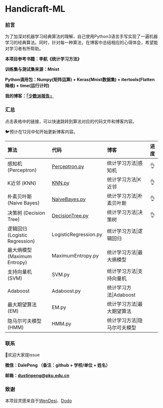 # Handicraft-ML
### 前言

为了加深对机器学习经典算法的理解，自己使用Python3语言手写实现了一遍机器学习的经典算法。同时，针对每一种算法，在博客中总结相应的心得体会，希望能对学习者有所帮助。

**本项目参考书籍：李航《统计学习方法》**

**训练集与测试集来源：Mnist**

**Python调用包：Numpy(矩阵运算) + Keras(Mnist数据集) + itertools(Flatten降维) + time(运行计时)**

**我的博客：[「少数派报告」](http://www.timegarage.works)**



### 汇总

点击表格中的链接，可以快速跳转到算法对应的代码文件和博客内容。

🐦预计在12月中旬开始更新博客内容。

| 算法                           | 代码                                        | 博客                         | 进度 |
| :----------------------------- | :------------------------------------------ | :--------------------------- | :--: |
| 感知机 (Perceptron)            | [Perceptron.py](./Perceptron/Perceptron.py) | 统计学习方法\|感知机         |  👌   |
| K近邻 (KNN)                    | [KNN.py](./KNN/KNN.py)                      | 统计学习方法\|K近邻          |  👌   |
| 朴素贝叶斯 (Naive Bayes)       | [NaiveBayes.py](./NaiveBayes/NaiveBayes.py) | 统计学习方法\|朴素贝叶斯     |  👌   |
| 决策树 (Decision Tree)         | [DecisionTree.py](./DecisionTree/DecisionTree.py) | 统计学习方法\|决策树         | 👌 |
| 逻辑回归 (Logistic Regression) | LogisticRegression.py                       | 统计学习方法\|逻辑回归       |      |
| 最大熵模型 (Maximum Entropy) | MaximumEntropy.py                      | 统计学习方法\|最大熵模型    |      |
| 支持向量机 (SVM)               | SVM.py                                      | 统计学习方法\|支持向量机     |      |
| Adaboost                       | Adaboost.py                                 | 统计学习方法\|Adaboost       |      |
| 最大期望算法 (EM)              | EM.py                                       | 统计学习方法\|最大期望算法   |      |
| 隐马尔可夫模型 (HMM)           | HMM.py                                      | 统计学习方法\|隐马尔可夫模型 |      |



### 联系

👏欢迎大家提issue

**微信：DalePeng （备注：github + 学校/单位 + 姓名）**

**邮箱：dustinpeng@pku.edu.cn**



### 致谢

本项目灵感来自于[WenDesi](https://github.com/WenDesi)、[Dodo](https://github.com/Dod-o)